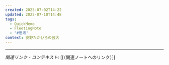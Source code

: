 ```yaml
---
created: 2025-07-02T14:22
updated: 2025-07-10T14:48
tags:
  - QuickMemo
  - FleetingNote
  - "#思考"
context: 安野たかひろの芸大
---
```



---

*関連リンク・コンテキスト:* [[（関連ノートへのリンク）]]
